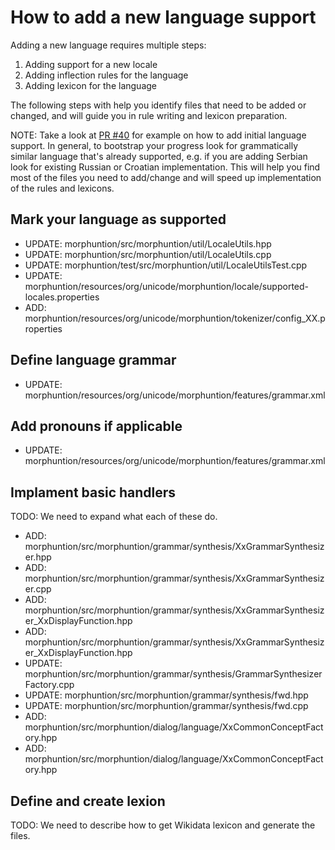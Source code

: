 # How to add a new language support

Adding a new language requires multiple steps:
1. Adding support for a new locale
2. Adding inflection rules for the language
3. Adding lexicon for the language

The following steps with help you identify files that need to be added or changed, and will guide you in rule writing and lexicon preparation.

NOTE: Take a look at [PR #40](https://github.com/unicode-org/inflection/pull/40) for example on how to add initial language support.
In general, to bootstrap your progress look for grammatically similar language that's already supported, e.g. if you are adding Serbian look for existing Russian or Croatian implementation.
This will help you find most of the files you need to add/change and will speed up implementation of the rules and lexicons.

## Mark your language as supported
* UPDATE: morphuntion/src/morphuntion/util/LocaleUtils.hpp
* UPDATE: morphuntion/src/morphuntion/util/LocaleUtils.cpp
* UPDATE: morphuntion/test/src/morphuntion/util/LocaleUtilsTest.cpp
* UPDATE: morphuntion/resources/org/unicode/morphuntion/locale/supported-locales.properties
* ADD: morphuntion/resources/org/unicode/morphuntion/tokenizer/config_XX.properties

## Define language grammar
* UPDATE: morphuntion/resources/org/unicode/morphuntion/features/grammar.xml

## Add pronouns if applicable
* UPDATE: morphuntion/resources/org/unicode/morphuntion/features/grammar.xml

## Implament basic handlers
TODO: We need to expand what each of these do.
* ADD: morphuntion/src/morphuntion/grammar/synthesis/XxGrammarSynthesizer.hpp
* ADD: morphuntion/src/morphuntion/grammar/synthesis/XxGrammarSynthesizer.cpp
* ADD: morphuntion/src/morphuntion/grammar/synthesis/XxGrammarSynthesizer_XxDisplayFunction.hpp
* ADD: morphuntion/src/morphuntion/grammar/synthesis/XxGrammarSynthesizer_XxDisplayFunction.hpp
* UPDATE: morphuntion/src/morphuntion/grammar/synthesis/GrammarSynthesizerFactory.cpp
* UPDATE: morphuntion/src/morphuntion/grammar/synthesis/fwd.hpp
* UPDATE: morphuntion/src/morphuntion/grammar/synthesis/fwd.cpp
* ADD: morphuntion/src/morphuntion/dialog/language/XxCommonConceptFactory.hpp
* ADD: morphuntion/src/morphuntion/dialog/language/XxCommonConceptFactory.hpp

## Define and create lexion
TODO: We need to describe how to get Wikidata lexicon and generate the files.
